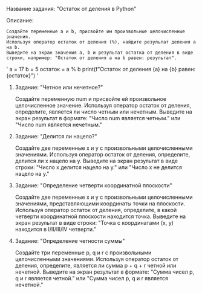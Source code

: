 Название задания: "Остаток от деления в Python"

Описание:

    Создайте переменные a и b, присвойте им произвольные целочисленные значения.
    Используя оператор остаток от деления (%), найдите результат деления a на b.
    Выведите на экран значения a, b и результат остатка от деления в виде строки, например: "Остаток от деления a на b равен: результат".

'
a = 17
b = 5
остаток = a % b
print(f"Остаток от деления {a} на {b} равен: {остаток}")
'


1. Задание: "Четное или нечетное?"

    Создайте переменную num и присвойте ей произвольное целочисленное значение.
    Используя оператор остаток от деления, определите, является ли число четным или нечетным.
    Выведите на экран результат в формате: "Число num является четным." или "Число num является нечетным."

2. Задание: "Делится ли нацело?"

    Создайте две переменные x и y с произвольными целочисленными значениями.
    Используя оператор остаток от деления, определите, делится ли x нацело на y.
    Выведите на экран результат в виде строки: "Число x делится нацело на y." или "Число x не делится нацело на y."

3. Задание: "Определение четверти координатной плоскости"

    Создайте две переменные x и y с произвольными целочисленными значениями, представляющими координаты точки на плоскости.
    Используя оператор остаток от деления, определите, в какой четверти координатной плоскости находится точка.
    Выведите на экран результат в виде строки: "Точка с координатами (x, y) находится в I/II/III/IV четверти."

4. Задание: "Определение четности суммы"

    Создайте три переменные p, q и r с произвольными целочисленными значениями.
    Используя оператор остаток от деления, определите, является ли сумма p + q + r четной или нечетной.
    Выведите на экран результат в формате: "Сумма чисел p, q и r является четной." или "Сумма чисел p, q и r является нечетной."